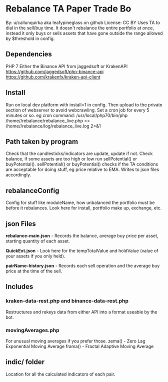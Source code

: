 # Rebalance TA Paper Trade Bo
By: u/callunquirka aka leafypineglass on github
License: CC BY
Uses TA to dial in the sell/buy time. It doesn't rebalance the entire portfolio at once, instead it only buys or sells assets that have gone outside the range allowed by $threshold in config.

## Dependencies
PHP 7
Either the Binance API from jaggedsoft or KrakenAPI
https://github.com/jaggedsoft/php-binance-api
https://github.com/krakenfx/kraken-api-client

## Install
Run on local dev platform with install=1 in config. Then upload to the private section of webserver to avoid webcrawling.
Set a cron job for every 5 minutes or so.
eg cron command:
/usr/local/php70/bin/php /home/<folder>/rebalance/rebalance_live.php >> /home/<folder>/rebalance/log/rebalance_live.log 2>&1

## Path taken by program
Check that the candlesticks/indicators are update, update if not.
Check balance, if some assets are too high or low run sellPotential() or buyPotential().
sellPotential() or buyPotential() checks if the TA conditions are acceptable for doing stuff, eg price relative to EMA.
Writes to json files accordingly.

## rebalanceConfig
Config for stuff like moduleName, how unbalanced the portfolio must be before it rebalances.
Look here for install, portfolio make up, exchange, etc.

## json Files
**rebalance-main.json** - Records the balance, average buy price per asset, starting quantity of each asset.

**QuickExt.json** - Look here for the tempTotalValue and holdValue (value of your assets if you only held).

**pairName-history.json** - Records each sell operation and the average buy price at the time of the sell.


## Includes
### kraken-data-rest.php and binance-data-rest.php
Restructures and rekeys data from either API into a format useable by the bot.

### movingAverages.php
For unusual moving averages if you prefer those.
zema() - Zero Lag Exponential Moving Average
frama() - Fractal Adaptive Moving Average


## indic/ folder
Location for all the calculated indicators of each pair.
